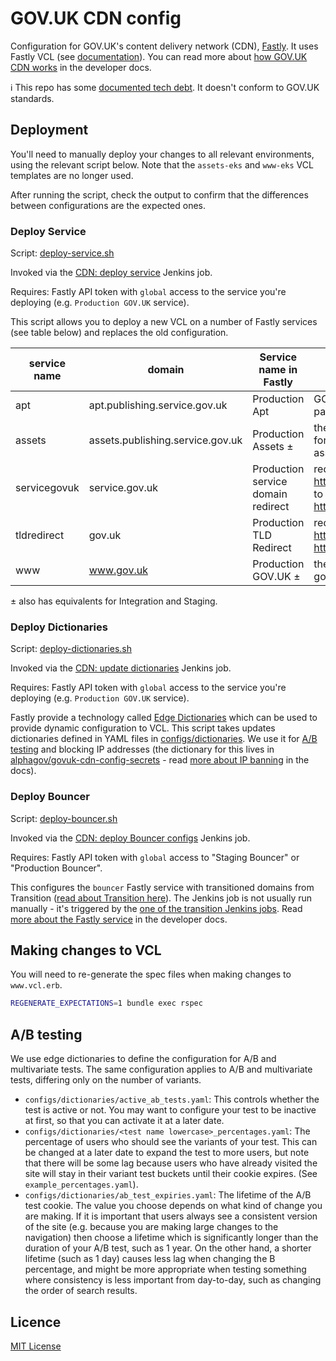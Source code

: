 # GOV.UK CDN config

Configuration for GOV.UK's content delivery network (CDN), [Fastly](https://fastly.com). It uses Fastly VCL (see [documentation](https://developer.fastly.com/reference/api/vcl-services/vcl/)). You can read more about [how GOV.UK CDN works](https://docs.publishing.service.gov.uk/manual/cdn.html) in the developer docs.

ℹ️ This repo has some [documented tech debt](https://trello.com/c/y6MIgxjp). It doesn't conform to GOV.UK standards.

## Deployment

You'll need to manually deploy your changes to all relevant environments, using the relevant script below.
Note that the `assets-eks` and `www-eks` VCL templates are no longer used.

After running the script, check the output to confirm that the differences between configurations are the expected ones.

### Deploy Service

Script: [deploy-service.sh](/deploy-service.sh)

Invoked via the [CDN: deploy service](https://deploy.blue.production.govuk.digital/job/Deploy_CDN) Jenkins job.

Requires: Fastly API token with `global` access to the service you're deploying (e.g. `Production GOV.UK` service).

This script allows you to deploy a new VCL on a number of Fastly services (see table below) and replaces the old configuration.

| service name | domain                           | Service name in Fastly             | description |
| ------------ | -------------------------------- | ---------------------------------- | ----------- |
| apt          | apt.publishing.service.gov.uk    | Production Apt                     | GOV.UK's Debian package repository |
| assets       | assets.publishing.service.gov.uk | Production Assets ±                | the GOV.UK domain for uploads and static assets |
| servicegovuk | service.gov.uk                   | Production service domain redirect | redirect from https://service.gov.uk to https://www.gov.uk |
| tldredirect  | gov.uk                           | Production TLD Redirect            | redirect from https://gov.uk to https://www.gov.uk |
| www          | www.gov.uk                       | Production GOV.UK ±                | the single government domain |

±  also has equivalents for Integration and Staging.

### Deploy Dictionaries

Script: [deploy-dictionaries.sh](/deploy-dictionaries.sh)

Invoked via the [CDN: update dictionaries](https://deploy.blue.production.govuk.digital/job/Update_CDN_Dictionaries) Jenkins job.

Requires: Fastly API token with `global` access to the service you're deploying (e.g. `Production GOV.UK` service).

Fastly provide a technology called [Edge Dictionaries](https://docs.fastly.com/guides/edge-dictionaries/)
which can be used to provide dynamic configuration to VCL. This script takes updates dictionaries defined in YAML files in [configs/dictionaries](/configs/dictionaries). We use it for [A/B testing](#ab-testing) and blocking IP addresses (the dictionary for this lives in [alphagov/govuk-cdn-config-secrets](https://github.com/alphagov/govuk-cdn-config-secrets/blob/master/fastly/dictionaries/config/ip_address_denylist.yaml) - read [more about IP banning](https://docs.publishing.service.gov.uk/manual/cdn.html#banning-ip-addresses-at-the-cdn-edge) in the docs).

### Deploy Bouncer

Script: [deploy-bouncer.sh](/deploy-bouncer.sh)

Invoked via the [CDN: deploy Bouncer configs](https://deploy.blue.production.govuk.digital/job/Bouncer_CDN/) Jenkins job.

Requires: Fastly API token with `global` access to "Staging Bouncer" or "Production Bouncer".

This configures the `bouncer` Fastly service with transitioned domains from Transition ([read about Transition here](https://docs.publishing.service.gov.uk/manual/transition-architecture.html)). The Jenkins job is not usually run manually - it's triggered by the [one of the transition Jenkins jobs](https://deploy.blue.production.govuk.digital/job/Transition_load_site_config). Read [more about the Fastly service](https://docs.publishing.service.gov.uk/manual/cdn.html#bouncer39s-fastly-service) in the developer docs.

## Making changes to VCL

You will need to re-generate the spec files when making changes to `www.vcl.erb`.

```sh
REGENERATE_EXPECTATIONS=1 bundle exec rspec
```

## A/B testing

We use edge dictionaries to define the configuration for A/B and multivariate tests. The same configuration applies to A/B and multivariate tests, differing only on the number of variants.

- `configs/dictionaries/active_ab_tests.yaml`: This controls whether the test is active or not. You may want to configure your test to be inactive at first, so that you can activate it at a later date.
- `configs/dictionaries/<test name lowercase>_percentages.yaml`: The percentage of users who should see the variants of your test. This can be changed at a later date to expand the test to more users, but note that there will be some lag because users who have already visited the site will stay in their variant test buckets until their cookie expires. (See `example_percentages.yaml`).
- `configs/dictionaries/ab_test_expiries.yaml`: The lifetime of the A/B test cookie. The value you choose depends on what kind of change you are making. If it is important that users always see a consistent version of the site (e.g. because you are making large changes to the navigation) then choose a lifetime which is significantly longer than the duration of your A/B test, such as 1 year. On the other hand, a shorter lifetime (such as 1 day) causes less lag when changing the B percentage, and might be more appropriate when testing something where consistency is less important from day-to-day, such as changing the order of search results.

## Licence

[MIT License](LICENCE)
